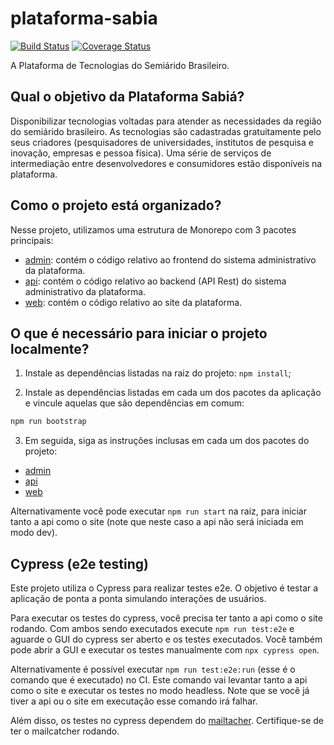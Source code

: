 # plataforma-sabia

[![Build Status](https://travis-ci.com/ufersa/plataforma-sabia.svg?branch=master)](https://travis-ci.com/ufersa/plataforma-sabia)
[![Coverage Status](https://coveralls.io/repos/github/ufersa/plataforma-sabia/badge.svg?branch=master)](https://coveralls.io/github/ufersa/plataforma-sabia?branch=master)

A Plataforma de Tecnologias do Semiárido Brasileiro.

## Qual o objetivo da Plataforma Sabiá?

Disponibilizar tecnologias voltadas para atender as necessidades da região do semiárido brasileiro. As tecnologias são cadastradas gratuitamente pelo seus criadores (pesquisadores de universidades, institutos de pesquisa e inovação, empresas e pessoa física). Uma série de serviços de intermediação entre desenvolvedores e consumidores estão disponíveis na plataforma.

## Como o projeto está organizado?

Nesse projeto, utilizamos uma estrutura de Monorepo com 3 pacotes principais:

- [admin](packages/admin): contém o código relativo ao frontend do sistema administrativo da plataforma.
- [api](packages/api): contém o código relativo ao backend (API Rest) do sistema administrativo da plataforma.
- [web](packages/web): contém o código relativo ao site da plataforma.

## O que é necessário para iniciar o projeto localmente?

1. Instale as dependências listadas na raiz do projeto: `npm install`;

2. Instale as dependências listadas em cada um dos pacotes da aplicação e vincule aquelas que são dependências em comum:

```js
npm run bootstrap
```

3. Em seguida, siga as instruções inclusas em cada um dos pacotes do projeto:

- [admin](packages/admin)
- [api](packages/api)
- [web](packages/web)

Alternativamente você pode executar `npm run start` na raiz, para iniciar tanto a api como o site (note que neste caso a api não será iniciada em modo dev).

## Cypress (e2e testing)

Este projeto utiliza o Cypress para realizar testes e2e. O objetivo é testar a aplicação de ponta a ponta simulando interações de usuários.

Para executar os testes do cypress, você precisa ter tanto a api como o site rodando. Com ambos sendo executados execute `npm run test:e2e` e aguarde o GUI do cypress ser aberto e os testes executados. Você também pode abrir a GUI e executar os testes manualmente com `npx cypress open`.

Alternativamente é possível executar `npm run test:e2e:run` (esse é o comando que é executado) no CI. Este comando vai levantar tanto a api como o site e executar os testes no modo headless. Note que se você já tiver a api ou o site em executação esse comando irá falhar.

Além disso, os testes no cypress dependem do [mailtacher](https://mailcatcher.me/). Certifique-se de ter o mailcatcher rodando.
